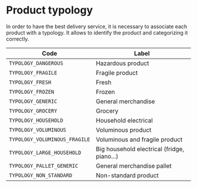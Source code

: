 # Product typology

In order to have the best delivery service, it is necessary to associate each product with a typology. It allows to identify the product and categorizing it correctly.

Code| Label 
---------|----------
`TYPOLOGY_DANGEROUS`| Hazardous product
`TYPOLOGY_FRAGILE`| Fragile product
`TYPOLOGY_FRESH`| Fresh
`TYPOLOGY_FROZEN`| Frozen
`TYPOLOGY_GENERIC`| General merchandise
`TYPOLOGY_GROCERY`| Grocery
`TYPOLOGY_HOUSEHOLD`| Household electrical
`TYPOLOGY_VOLUMINOUS`| Voluminous product
`TYPOLOGY_VOLUMINOUS_FRAGILE`| Voluminous and fragile product
`TYPOLOGY_LARGE_HOUSEHOLD`| Big household electrical (fridge, piano...)
`TYPOLOGY_PALLET_GENERIC`| General merchandise pallet
`TYPOLOGY_NON_STANDARD`| Non-standard product
